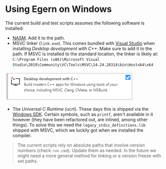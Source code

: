 # Using Egern on Windows

The current build and test scripts assumes the following software is installed:
* [NASM](https://www.nasm.us/). Add it to the path.
* MSVC linker (`link.exe`). This comes bundled with [Visual Studio](https://visualstudio.microsoft.com/) when installing *Desktop development with C++*. Make sure to add it to the path. If MSVC is installed to the standard location, the linker is likely at: `C:\Program Files (x86)\Microsoft Visual Studio\2019\Community\VC\Tools\MSVC\14.24.28314\bin\Hostx64\x64`

![msvc](msvc.png)
* The *Universal C Runtime* (ucrt). These days this is shipped via the [Windows SDK](https://developer.microsoft.com/en-us/windows/downloads/windows-10-sdk/). Certain symbols, such as `printf`, aren't available in it however (they have been refactored out, are inlined, among other things). To solve this we need the `legacy_stdio_definitions.lib` shipped with MSVC, which we luckily got when we installed the compiler.

> The current scripts rely on absolute paths that involve version numbers (check `run.cmd`). Update them as needed. In the future we might need a more general method for linking or a version freeze with set paths.